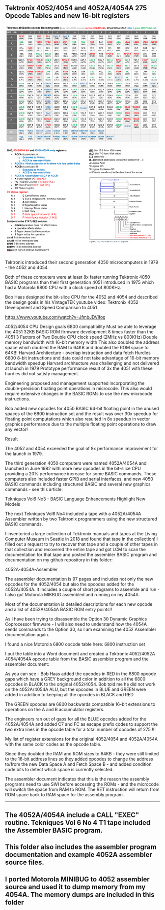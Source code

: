 Tektronix 4052/4054 and 4052A/4054A 275 Opcode Tables and new 16-bit registers
-------------
![4052/4054 and A-series Opcode table](./Tektronix%204052-4054%20Opcode%20Table.png)

![4052/4054 and A-series register info](./6800%20Registers%20and%204052-4054%20%26%20A-Series%20registers.png)

Tektronix introduced their second generation 4050 microcomputers in 1979 - the 4052 and 4054.

Both of these computers were at least 8x faster running Tektronix 4050 BASIC programs than their first generation 4051 introduced in 1975 which had a Motorola 6800 CPU with a clock speed of 800KHz.

Bob Haas designed the bit-slice CPU for the 4052 and 4054 and described the design goals in his VintageTEK youtube video:
Tektronix 4052 Development and Speed Comparison to 4051

https://www.youtube.com/watch?v=JfmbJDVlfog

4052/4054 CPU Design goals
6800 compatibility
Must be able to leverage the 4051 32KB BASIC ROM firmware development
8 times faster than the 4051
3 Factors of Two
Double CPU clock speed (2MHz vs 800KHz)
Double memory bandwidth with 16-bit memory width
This also doubled the address space which doubled the RAM to 64KB and doubled the ROM space to 64KB!
Harvard Architecture - overlap instruction and data fetch
Hurdles
6800 8-bit instructions and data could not take advantage of 16-bit memory bandwidth speedup
Harvard architecture was challenging and not delivered at launch in 1979
Prototype performance result of 3x the 4051 with these hurdles did not satisfy management.

Engineering proposed and management supported incorporating the double-precision floating point operations in microcode. This also would require extensive changes in the BASIC ROMs to use the new microcode instructions.

Bob added new opcodes for 4050 BASIC 64-bit floating point in the unused spaces of the 6800 instruction set and the result was over 30x speedup for floating point computations which also resulted in 8x speedup in vector graphics performance due to the multiple floating point operations to draw any vector!

Result

The 4052 and 4054 exceeded the goal of 8x performance improvement for the launch in 1979.

The third generation 4050 computers were named 4052A/4054A and launched in June 1982 with more new opcodes in the bit-slice CPU providing a 20% performance increase for some BASIC commands. These computers also included faster GPIB and serial interfaces, and new 4050 BASIC commands including structured BASIC and several new graphics commands - see this article:

Tekniques Vol6 No3 - BASIC Language Enhancements Highlight New Models

The next Tekniques Vol6 No4 included a tape with a 4052A/4054A Assembler written by two Tektronix programmers using the new structured BASIC commands.

I inventoried a large collection of Tektronix manuals and tapes at the Living Computer Museum in Seattle in 2018 and found that tape in the collection! I filled out a request to try to recover that tape and a couple of other tapes in that collection and recovered the entire tape and got LCM to scan the documentation for that tape and posted the assembler BASIC program and documentation on my github repository in this folder:

4052A-4054A-Assembler

The assembler documentation is 97 pages and includes not only the new opcodes for the 4052/4054 but also the opcodes added for the 4052A/4054A. It includes a couple of short programs to assemble and run - I also got Motorola MIKBUG assembled and running on my 4054A.

Most of the documentation is detailed descriptions for each new opcode and a list of 4052A/4054A BASIC ROM entry points!!

As I have been trying to disassemble the Option 30 Dynamic Graphics Coprocessor firmware - I will also need to understand how the 4054A sends commands to the Option 30, so I am examining the 4052 Assembler documentation again.

I found a nice Motorola 6800 opcode table here:
6800 instruction set

I put the table into a Word document and created a Tektronix 4052/4052A 4054/4054A opcode table from the BASIC assembler program and the assembler document:

As you can see - Bob Haas added the opcodes in RED in the 6800 opcode gaps which have a GREY background color in addition to all the 6800 opcodes in BLACK to the original 4052/4054. Bob told me he did not work on the 4052A/4054A ALU, but the opcodes in BLUE and GREEN were added in addition to keeping all the opcodes in BLACK and RED.

The GREEN opcodes are 6800 backwards compatible 16-bit extensions to operations on the A and B accumulator registers.

The engineers ran out of gaps for all the BLUE opcodes added for the 4052A/4054A and added C7 and FC as escape prefix codes to support the two extra lines in the opcode table for a total number of opcodes of 275 !!!

My list of register extensions for the original 4052/4054 and 4052A/4054A with the same color codes as the opcode table.

Since they doubled the RAM and ROM sizes to 64KB - they were still limited to the 16-bit address lines so they added opcodes to change the address to/from the new Data Space A and Fetch Space B - and added condition code bits to detect which space is currently selected.

The assembler document indicates that this is the reason the assembly programs need to use SWI before accessing the ROMs - and the microcode will switch the space from RAM to ROM. The RET instruction will return from ROM space back to RAM space for the assembly program.

---

The 4052A/4054A include a CALL "EXEC" routine.  Tekniques Vol 6 No 4 T1 tape included the Assembler BASIC program.
---
This folder also includes the assembler program documentation and example 4052A assembler source files.
---
I ported Motorola MINIBUG to 4052 assembler source and used it to dump memory from my 4054A.  The memory dumps are included in this folder
---

